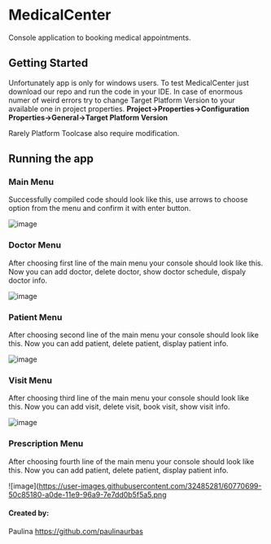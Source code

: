 # MedicalCenter
Console application to booking medical appointments.
## Getting Started 
Unfortunately app is only for windows users.
To test MedicalCenter just download our repo and run the code in your IDE. In case of enormous numer of weird errors try to change Target Platform Version to your available one in project properties.
**Project->Properties->Configuration Properties->General->Target Platform Version**

Rarely Platform Toolcase also require modification.  
## Running the app
### Main Menu
Successfully compiled code should look like this, use arrows to choose option from the menu and confirm it with enter button. 



![image](https://user-images.githubusercontent.com/32485281/60770514-b2d38780-a0db-11e9-9b60-1ab058c0af43.png)


### Doctor Menu
After choosing first line of the main menu your console should look like this. Now you can add doctor, delete doctor, 
show doctor schedule, dispaly doctor info.




 ![image](https://user-images.githubusercontent.com/32485281/60770530-034ae500-a0dc-11e9-9fdb-617abba22c31.png)

### Patient Menu
After choosing second line of the main menu your console should look like this. Now you can add patient, delete patient, display patient info.




![image](https://user-images.githubusercontent.com/32485281/60770673-f202d800-a0dd-11e9-93b0-59e18717c2c4.png)

### Visit Menu
After choosing third line of the main menu your console should look like this. Now you can add visit, delete visit, book visit, show visit info.




![image](https://user-images.githubusercontent.com/32485281/60770696-473ee980-a0de-11e9-97ad-13918ebfb0e0.png)

### Prescription Menu
After choosing fourth line of the main menu your console should look like this. Now you can add patient, delete patient, display patient info.



![image](https://user-images.githubusercontent.com/32485281/60770699-50c85180-a0de-11e9-96a9-7e7dd0b5f5a5.png


#### Created by:
Paulina https://github.com/paulinaurbas
